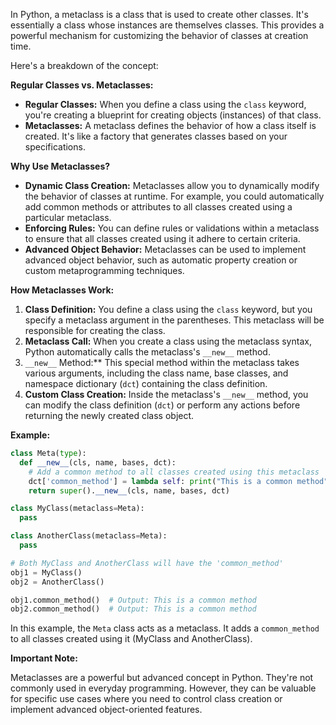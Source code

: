 In Python, a metaclass is a class that is used to create other classes. It's essentially a class whose instances are themselves classes. This provides a powerful mechanism for customizing the behavior of classes at creation time.

Here's a breakdown of the concept:

**Regular Classes vs. Metaclasses:**

* **Regular Classes:** When you define a class using the `class` keyword, you're creating a blueprint for creating objects (instances) of that class.
* **Metaclasses:** A metaclass defines the behavior of how a class itself is created. It's like a factory that generates classes based on your specifications.

**Why Use Metaclasses?**

* **Dynamic Class Creation:** Metaclasses allow you to dynamically modify the behavior of classes at runtime. For example, you could automatically add common methods or attributes to all classes created using a particular metaclass.
* **Enforcing Rules:** You can define rules or validations within a metaclass to ensure that all classes created using it adhere to certain criteria.
* **Advanced Object Behavior:** Metaclasses can be used to implement advanced object behavior, such as automatic property creation or custom metaprogramming techniques.

**How Metaclasses Work:**

1. **Class Definition:** You define a class using the `class` keyword, but you specify a metaclass argument in the parentheses. This metaclass will be responsible for creating the class.
2. **Metaclass Call:** When you create a class using the metaclass syntax, Python automatically calls the metaclass's `__new__` method.
3. `__new__` Method:** This special method within the metaclass takes various arguments, including the class name, base classes, and namespace dictionary (`dct`) containing the class definition.
4. **Custom Class Creation:** Inside the metaclass's `__new__` method, you can modify the class definition (`dct`) or perform any actions before returning the newly created class object.

**Example:**

```python
class Meta(type):
  def __new__(cls, name, bases, dct):
    # Add a common method to all classes created using this metaclass
    dct['common_method'] = lambda self: print("This is a common method")
    return super().__new__(cls, name, bases, dct)

class MyClass(metaclass=Meta):
  pass

class AnotherClass(metaclass=Meta):
  pass

# Both MyClass and AnotherClass will have the 'common_method'
obj1 = MyClass()
obj2 = AnotherClass()

obj1.common_method()  # Output: This is a common method
obj2.common_method()  # Output: This is a common method
```

In this example, the `Meta` class acts as a metaclass. It adds a `common_method` to all classes created using it (MyClass and AnotherClass).

**Important Note:**

Metaclasses are a powerful but advanced concept in Python. They're not commonly used in everyday programming. However, they can be valuable for specific use cases where you need to control class creation or implement advanced object-oriented features.
